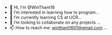 - 👋 Hi, I’m @WinThant16
- 👀 I’m interested in learning how to program...
- 🌱 I’m currently learning CS at UCR...
- 💞️ I’m looking to collaborate on any projects ...
- 📫 How to reach me: winthant1601@gmail.com ...

<!---
WinThant16/WinThant16 is a ✨ special ✨ repository because its `README.md` (this file) appears on your GitHub profile.
You can click the Preview link to take a look at your changes.
--->
